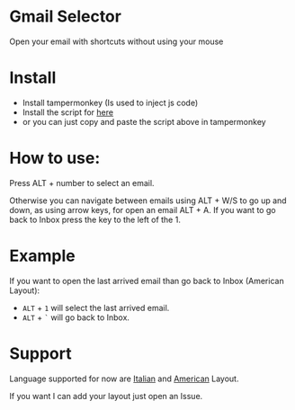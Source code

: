 # Gmail Selector
Open your email with shortcuts without using your mouse

# Install
* Install tampermonkey (Is used to inject js code)
* Install the script for [here](https://greasyfork.org/en/scripts/414911-gmail-selector)
* or you can just copy and paste the script above in tampermonkey

# How to use:
Press ALT + number to select an email.

Otherwise you can navigate between emails using ALT + W/S to go up and down, as using arrow keys, for open an email ALT + A.
If you want to go back to Inbox press the key to the left of the 1.

# Example
If you want to open the last arrived email than go back to Inbox (American Layout):

  * `ALT` + `1` will select the last arrived email.
  * `ALT` + `` ` `` will go back to Inbox.

# Support
Language supported for now are [Italian](https://cdn.shopify.com/s/files/1/0810/3669/files/italian-windows-keyboard-layout-keyshorts_1024x1024.png?3916) and [American](https://cdn.shopify.com/s/files/1/0810/3669/files/usinternational-windows-keyboard-layout-keyshorts_1024x1024.png?3916) Layout.


If you  want I can add your layout just open an Issue.
